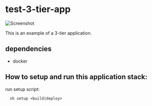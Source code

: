 # test-3-tier-app

![Screenshot](architecture_diagram.drawio)

This is an example of a 3-tier application.

## dependencies
* docker


## How to setup and run this application stack:

run setup script:
```
  sh setup <build|deploy>
```
